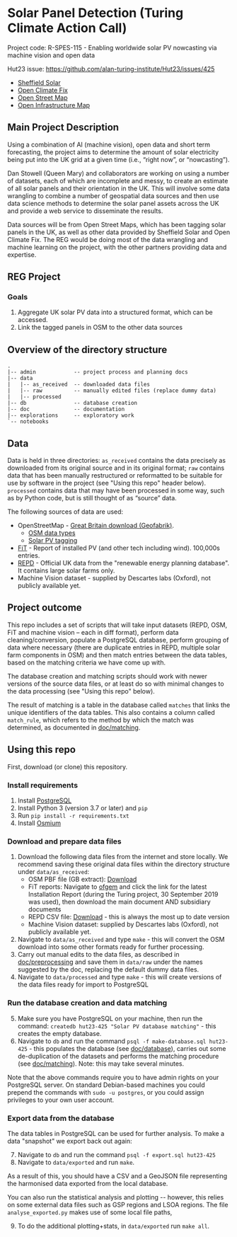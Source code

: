 # Solar Panel Detection (Turing Climate Action Call)

Project code: R-SPES-115 - Enabling worldwide solar PV nowcasting via machine vision and open data

Hut23 issue: https://github.com/alan-turing-institute/Hut23/issues/425

- [Sheffield Solar](https://www.solar.sheffield.ac.uk/)
- [Open Climate Fix](https://openclimatefix.org/)
- [Open Street Map](https://www.openstreetmap.org)
- [Open Infrastructure Map](https://openinframap.org)

## Main Project Description

Using a combination of AI (machine vision), open data and short term forecasting, the project aims to determine the amount of solar electricity being put into the UK grid at a given time (i.e., “right now”, or “nowcasting”).

Dan Stowell (Queen Mary) and collaborators are working on using a number of datasets, each of which are incomplete and messy, to create an estimate of all solar panels and their orientation in the UK. This will involve some data wrangling to combine a number of geospatial data sources and then use data science methods to determine the solar panel assets across the UK and provide a web service to disseminate the results.

Data sources will be from Open Street Maps, which has been tagging solar panels in the UK, as well as other data provided by Sheffield Solar and Open Climate Fix. The REG would be doing most of the data wrangling and machine learning on the project, with the other partners providing data and expertise.

## REG Project

### Goals

1. Aggregate UK solar PV data into a structured format, which can be accessed.
2. Link the tagged panels in OSM to the other data sources

## Overview of the directory structure

```
.
|-- admin            -- project process and planning docs
|-- data
|   |-- as_received  -- downloaded data files
|   |-- raw          -- manually edited files (replace dummy data)
|   |-- processed
|-- db               -- database creation
|-- doc              -- documentation
|-- explorations     -- exploratory work
`-- notebooks
```


## Data

Data is held in three directories: `as_received` contains the data precisely as
downloaded from its original source and in its original format; `raw` contains
data that has been manually restructured or reformatted to be suitable for use by
software in the project (see "Using this repo" header below). `processed` contains data that may have been processed in some way, such as by Python code, but is still thought of as “source” data.

The following sources of data are used:

- OpenStreetMap - [Great Britain download (Geofabrik)](https://download.geofabrik.de/europe/great-britain.html).
    - [OSM data types](https://wiki.openstreetmap.org/wiki/Elements)
    - [Solar PV tagging](https://wiki.openstreetmap.org/wiki/Tag:generator:source%3Dsolar)
- [FiT](https://www.ofgem.gov.uk/environmental-programmes/fit/contacts-guidance-and-resources/public-reports-and-data-fit/installation-reports) - Report of installed PV (and other tech including wind). 100,000s entries.
- [REPD](https://www.gov.uk/government/publications/renewable-energy-planning-database-monthly-extract) - Official UK data from the "renewable energy planning database". It contains large solar farms only.
- Machine Vision dataset - supplied by Descartes labs (Oxford), not publicly available yet.

## Project outcome

This repo includes a set of scripts that will take
input datasets (REPD, OSM, FiT and machine vision – each in diff format),
perform data cleaning/conversion, populate a PostgreSQL database, perform
grouping of data where necessary (there are duplicate entries in REPD, multiple solar farm
components in OSM) and then match entries between the data tables, based on the
matching criteria we have come up with.

The database creation and matching scripts should work with newer versions of the source data files, or at least do so with minimal changes to the data processing (see "Using this repo" below).

The result of matching is a table in the database called `matches` that links the unique identifiers of the
data tables. This also contains a column called `match_rule`, which refers to the method by which the match was determined, as documented in [doc/matching](doc/matching.md).

## Using this repo

First, download (or clone) this repository.

### Install requirements

1. Install [PostgreSQL](https://www.postgresql.org/download/)
2. Install Python 3 (version 3.7 or later) and `pip`
3. Run `pip install -r requirements.txt`
4. Install [Osmium](https://osmcode.org/osmium-tool/)

### Download and prepare data files

1. Download the following data files from the internet and store locally. We recommend saving these original data files within the directory structure under `data/as_received`:
    - OSM PBF file (GB extract): [Download](https://download.geofabrik.de/europe/great-britain-latest.osm.pbf)
    - FiT reports: Navigate to [ofgem](https://www.ofgem.gov.uk/environmental-programmes/fit/contacts-guidance-and-resources/public-reports-and-data-fit/installation-reports) and click the link for the latest Installation Report (during the Turing project, 30 September 2019 was used), then download the main document AND subsidiary documents
    - REPD CSV file: [Download](https://assets.publishing.service.gov.uk/government/uploads/system/uploads/attachment_data/file/879414/renewable-energy-planning-database-march-2020.csv) - this is always the most up to date version
    - Machine Vision dataset: supplied by Descartes labs (Oxford), not publicly available yet.
2. Navigate to `data/as_received` and type `make` - this will convert the OSM download into some other formats ready for further processing.
3. Carry out manual edits to the data files, as described in [doc/preprocessing](doc/preprocessing.md) and save them in `data/raw` under the names suggested by the doc, replacing the default dummy data files.
4. Navigate to `data/processed` and type `make` - this will create versions of the data files ready for import to PostgreSQL

### Run the database creation and data matching

5. Make sure you have PostgreSQL on your machine, then run the command: `createdb hut23-425 "Solar PV database matching"` - this creates the empty database.
6. Navigate to `db` and run the command `psql -f make-database.sql hut23-425` - this populates the database (see [doc/database](doc/database.md)), carries out some de-duplication of the datasets and performs the matching procedure (see [doc/matching](doc/matching.md)). Note: this may take several minutes.

Note that the above commands require you to have admin rights on your PostgreSQL server. On standard Debian-based machines you could prepend the commands with `sudo -u postgres`, or you could assign privileges to your own user account.

### Export data from the database

The data tables in PostgreSQL can be used for further analysis. To make a data "snapshot" we export back out again:

7. Navigate to `db` and run the command `psql -f export.sql hut23-425`
8. Navigate to `data/exported` and run `make`.

As a result of this, you should have a CSV and a GeoJSON file representing the harmonised data exported from the local database.

You can also run the statistical analysis and plotting -- however, this relies on some external data files such as GSP regions and LSOA regions. The file `analyse_exported.py` makes use of some local file paths, 

9. To do the additional plotting+stats, in `data/exported` run `make all`.

